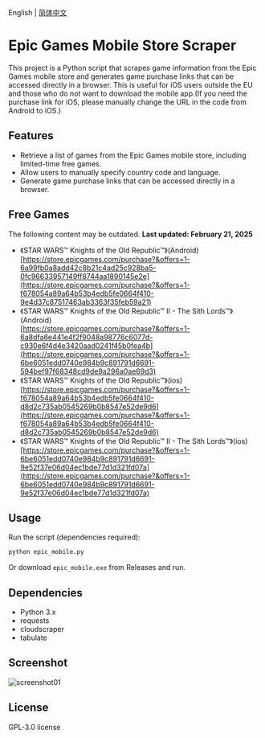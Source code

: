 English | [简体中文](./README.zh-CN.md)

# Epic Games Mobile Store Scraper

This project is a Python script that scrapes game information from the Epic Games mobile store and generates game purchase links that can be accessed directly in a browser. This is useful for iOS users outside the EU and those who do not want to download the mobile app.(If you need the purchase link for iOS, please manually change the URL in the code from Android to iOS.)

## Features
- Retrieve a list of games from the Epic Games mobile store, including limited-time free games.
- Allow users to manually specify country code and language.
- Generate game purchase links that can be accessed directly in a browser.

## Free Games
The following content may be outdated. **Last updated: February 21, 2025**
- 《STAR WARS™ Knights of the Old Republic™》(Android)  
[https://store.epicgames.com/purchase?&offers=1-6a99fb0a8add42c8b21c4ad25c928ba5-0fc96633957149ff8744aa1890145e2e](https://store.epicgames.com/purchase?&offers=1-f678054a89a64b53b4edb5fe0664f410-9e4d37c87517463ab3363f35feb59a21)
- 《STAR WARS™ Knights of the Old Republic™ II - The Sith Lords™》(Android)  
[https://store.epicgames.com/purchase?&offers=1-6a8dfa6e441e4f2f9048a98776c6077d-c930e6f4d4e3420aad0241f45b0fea4b](https://store.epicgames.com/purchase?&offers=1-6be6051edd0740e984b9c891791d6691-594bef97f68348cd9de9a296a0ae69d3)
- 《STAR WARS™ Knights of the Old Republic™》(ios)  
[https://store.epicgames.com/purchase?&offers=1-f678054a89a64b53b4edb5fe0664f410-d8d2c735ab0545269b0b8547e52de9d6](https://store.epicgames.com/purchase?&offers=1-f678054a89a64b53b4edb5fe0664f410-d8d2c735ab0545269b0b8547e52de9d6)
- 《STAR WARS™ Knights of the Old Republic™ II - The Sith Lords™》(ios)  
[https://store.epicgames.com/purchase?&offers=1-6be6051edd0740e984b9c891791d6691-9e52f37e06d04ec1bde77d1d321fd07a](https://store.epicgames.com/purchase?&offers=1-6be6051edd0740e984b9c891791d6691-9e52f37e06d04ec1bde77d1d321fd07a)

## Usage

Run the script (dependencies required):
```sh
python epic_mobile.py
```
Or download `epic_mobile.exe` from Releases and run.

## Dependencies
- Python 3.x
- requests
- cloudscraper
- tabulate
  
## Screenshot
![screenshot01](https://github.com/user-attachments/assets/16992e39-aba2-46be-ad58-7585610a7723)

## License
GPL-3.0 license
